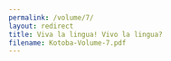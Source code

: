 ```yaml
---
permalink: /volume/7/
layout: redirect
title: Viva la lingua! Vivo la lingua?
filename: Kotoba-Volume-7.pdf
---
```

